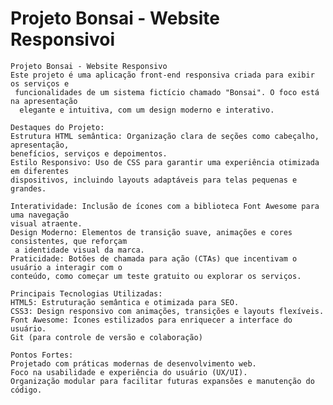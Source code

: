 # Projeto Bonsai - Website Responsivoi

    Projeto Bonsai - Website Responsivo
    Este projeto é uma aplicação front-end responsiva criada para exibir os serviços e
     funcionalidades de um sistema fictício chamado "Bonsai". O foco está na apresentação
      elegante e intuitiva, com um design moderno e interativo.

    Destaques do Projeto:
    Estrutura HTML semântica: Organização clara de seções como cabeçalho, apresentação, 
    benefícios, serviços e depoimentos.
    Estilo Responsivo: Uso de CSS para garantir uma experiência otimizada em diferentes 
    dispositivos, incluindo layouts adaptáveis para telas pequenas e grandes.
    
    Interatividade: Inclusão de ícones com a biblioteca Font Awesome para uma navegação 
    visual atraente.
    Design Moderno: Elementos de transição suave, animações e cores consistentes, que reforçam
     a identidade visual da marca.
    Praticidade: Botões de chamada para ação (CTAs) que incentivam o usuário a interagir com o 
    conteúdo, como começar um teste gratuito ou explorar os serviços.

    Principais Tecnologias Utilizadas:
    HTML5: Estruturação semântica e otimizada para SEO.
    CSS3: Design responsivo com animações, transições e layouts flexíveis.
    Font Awesome: Ícones estilizados para enriquecer a interface do usuário.
    Git (para controle de versão e colaboração)

    Pontos Fortes:
    Projetado com práticas modernas de desenvolvimento web.
    Foco na usabilidade e experiência do usuário (UX/UI).
    Organização modular para facilitar futuras expansões e manutenção do código.
